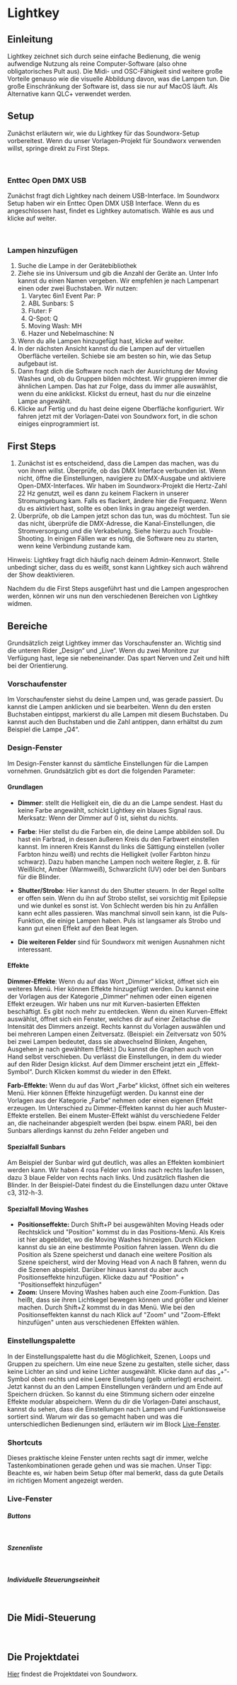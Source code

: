 # Lightkey

## Einleitung

Lightkey zeichnet sich durch seine einfache Bedienung, die wenig aufwendige Nutzung als reine Computer-Software (also ohne obligatorisches Pult aus). Die Midi- und OSC-Fähigkeit sind weitere große Vorteile genauso wie die visuelle Abbildung davon, was die Lampen tun. Die große Einschränkung der Software ist, dass sie nur auf MacOS läuft. Als Alternative kann QLC+ verwendet werden.

## Setup

Zunächst erläutern wir, wie du Lightkey für das Soundworx-Setup vorbereitest. Wenn du unser Vorlagen-Projekt für Soundworx verwenden willst, springe direkt zu First Steps.

 
### Enttec Open DMX USB

Zunächst fragt dich Lightkey nach deinem USB-Interface. Im Soundworx Setup haben wir ein Enttec Open DMX USB Interface. Wenn du es angeschlossen hast, findet es Lightkey automatisch. Wähle es aus und klicke auf weiter.

 

### Lampen hinzufügen

1. Suche die Lampe in der Gerätebibliothek
2. Ziehe sie ins Universum und gib die Anzahl der Geräte an. Unter Info kannst du einen Namen vergeben. Wir empfehlen je nach Lampenart einen oder zwei Buchstaben. Wir nutzen:
    1. Varytec 6in1 Event Par: P
    2. ABL Sunbars: S
    3. Fluter: F
    4. Q-Spot: Q
    5. Moving Wash: MH
    6. Hazer und Nebelmaschine: N
3. Wenn du alle Lampen hinzugefügt hast, klicke auf weiter.
4. In der nächsten Ansicht kannst du die Lampen auf der virtuellen Oberfläche verteilen. Schiebe sie am besten so hin, wie das Setup aufgebaut ist.
5. Dann fragt dich die Software noch nach der Ausrichtung der Moving Washes und, ob du Gruppen bilden möchtest. Wir gruppieren immer die ähnlichen Lampen. Das hat zur Folge, dass du immer alle auswählst, wenn du eine anklickst. Klickst du erneut, hast du nur die einzelne Lampe angewählt.
6. Klicke auf Fertig und du hast deine eigene Oberfläche konfiguriert. Wir fahren jetzt mit der Vorlagen-Datei von Soundworx fort, in die schon einiges einprogrammiert ist.
 

## First Steps

1. Zunächst ist es entscheidend, dass die Lampen das machen, was du von ihnen willst. Überprüfe, ob das DMX Interface verbunden ist. Wenn nicht, öffne die Einstellungen, navigiere zu DMX-Ausgabe und aktiviere Open-DMX-Interfaces. Wir haben im Soundworx-Projekt die Hertz-Zahl 22 Hz genutzt, weil es dann zu keinem Flackern in unserer Stromumgebung kam. Falls es flackert, ändere hier die Frequenz. Wenn du es aktiviert hast, sollte es oben links in grau angezeigt werden.
2. Überprüfe, ob die Lampen jetzt schon das tun, was du möchtest. Tun sie das nicht, überprüfe die DMX-Adresse, die Kanal-Einstellungen, die Stromversorgung und die Verkabelung. Siehe hierzu auch Trouble-Shooting. In einigen Fällen war es nötig, die Software neu zu starten, wenn keine Verbindung zustande kam.

Hinweis: Lightkey fragt dich häufig nach deinem Admin-Kennwort. Stelle unbedingt sicher, dass du es weißt, sonst kann Lightkey sich auch während der Show deaktivieren.

Nachdem du die First Steps ausgeführt hast und die Lampen angesprochen werden, können wir uns nun den verschiedenen Bereichen von Lightkey widmen.


## Bereiche

Grundsätzlich zeigt Lightkey immer das Vorschaufenster an. Wichtig sind die unteren Rider „Design“ und „Live“. Wenn du zwei Monitore zur Verfügung hast, lege sie nebeneinander. Das spart Nerven und Zeit und hilft bei der Orientierung.


### Vorschaufenster

Im Vorschaufenster siehst du deine Lampen und, was gerade passiert. Du kannst die Lampen anklicken und sie bearbeiten. Wenn du den ersten Buchstaben eintippst, markierst du alle Lampen mit diesem Buchstaben. Du kannst auch den Buchstaben und die Zahl antippen, dann erhältst du zum Beispiel die Lampe „Q4“.


### Design-Fenster

Im Design-Fenster kannst du sämtliche Einstellungen für die Lampen vornehmen. Grundsätzlich gibt es dort die folgenden Parameter:

#### Grundlagen

- **Dimmer**: stellt die Helligkeit ein, die du an die Lampe sendest. Hast du keine Farbe angewählt, schickt Lightkey ein blaues Signal raus. Merksatz: Wenn der Dimmer auf 0 ist, siehst du nichts.
- **Farbe**: Hier stellst du die Farben ein, die deine Lampe abbilden soll. Du hast ein Farbrad, in dessen äußeren Kreis du den Farbwert einstellen kannst. Im inneren Kreis Kannst du links die Sättigung einstellen (voller Farbton hinzu weiß) und rechts die Helligkeit (voller Farbton hinzu schwarz). Dazu haben manche Lampen noch weitere Regler, z. B. für Weißlicht, Amber (Warmweiß), Schwarzlicht (UV) oder bei den Sunbars für die Blinder.
- **Shutter/Strobo**: Hier kannst du den Shutter steuern. In der Regel sollte er offen sein. Wenn du ihn auf Strobo stellst, sei vorsichtig mit Epilepsie und wie dunkel es sonst ist. Von Schlecht werden bis hin zu Anfällen kann echt alles passieren. Was manchmal sinvoll sein kann, ist die Puls-Funktion, die einige Lampen haben. Puls ist langsamer als Strobo und kann gut einen Effekt auf den Beat legen.

- **Die weiteren Felder** sind für Soundworx mit wenigen Ausnahmen nicht interessant.

#### Effekte

**Dimmer-Effekte**: Wenn du auf das Wort „Dimmer“ klickst, öffnet sich ein weiteres Menü. Hier können Effekte hinzugefügt werden. Du kannst eine der Vorlagen aus der Kategorie „Dimmer“ nehmen oder einen eigenen Effekt erzeugen. Wir haben uns nur mit Kurven-basierten Effekten beschäftigt. Es gibt noch mehr zu entdecken. Wenn du einen Kurven-Effekt auswählst, öffnet sich ein Fenster, welches dir auf einer Zeitachse die Intensität des Dimmers anzeigt. Rechts kannst du Vorlagen auswählen und bei mehreren Lampen einen Zeitversatz. (Beispiel: ein Zeitversatz von 50% bei zwei Lampen bedeutet, dass sie abwechselnd Blinken, Angehen, Ausgehen je nach gewähltem Effekt.) Du kannst die Graphen auch von Hand selbst verschieben. Du verlässt die Einstellungen, in dem du wieder auf den Rider Design klickst. Auf dem Dimmer erscheint jetzt ein „Effekt-Symbol“. Durch Klicken kommst du wieder in den Effekt.

**Farb-Effekte:** Wenn du auf das Wort „Farbe“ klickst, öffnet sich ein weiteres Menü. Hier können Effekte hinzugefügt werden. Du kannst eine der Vorlagen aus der Kategorie „Farbe“ nehmen oder einen eigenen Effekt erzeugen. Im Unterschied zu Dimmer-Effekten kannst du hier auch Muster-Effekte erstellen. Bei einem Muster-Effekt wählst du verschiedene Felder an, die nacheinander abgespielt werden (bei bspw. einem PAR), bei den Sunbars allerdings kannst du zehn Felder angeben und


#### Spezialfall Sunbars

Am Beispiel der Sunbar wird gut deutlich, was alles an Effekten kombiniert werden kann. Wir haben 4 rosa Felder von links nach rechts laufen lassen, dazu 3 blaue Felder von rechts nach links. Und zusätzlich flashen die Blinder. In der Beispiel-Datei findest du die Einstellungen dazu unter Oktave c3, 312-h-3.


#### Spezialfall Moving Washes

- **Positionseffekte:** Durch Shift+P bei ausgewählten Moving Heads oder Rechtsklick und "Position" kommst du in das Positions-Menü. Als Kreis ist hier abgebildet, wo die Moving Washes hinzeigen. Durch Klicken kannst du sie an eine bestimmte Position fahren lassen. Wenn du die Position als Szene speicherst und danach eine weitere Position als Szene speicherst, wird der Moving Head von A nach B fahren, wenn du die Szenen abspielst. Darüber hinaus kannst du aber auch Positionseffekte hinzufügen. Klicke dazu auf "Position" + "Positionseffekt hinzufügen"
- **Zoom:** Unsere Moving Washes haben auch eine Zoom-Funktion. Das heißt, dass sie ihren Lichtkegel bewegen können und größer und kleiner machen. Durch Shift+Z kommst du in das Menü. Wie bei den Positionseffekten kannst du nach Klick auf "Zoom" und "Zoom-Effekt hinzufügen" unten aus verschiedenen Effekten wählen.

### Einstellungspalette

In der Einstellungspalette hast du die Möglichkeit, Szenen, Loops und Gruppen zu speichern. Um eine neue Szene zu gestalten, stelle sicher, dass keine Lichter an sind und keine Lichter ausgewählt. Klicke dann auf das „+“-Symbol oben rechts und eine Leere Einstellung (gelb unterlegt) erscheint. Jetzt kannst du an den Lampen Einstellungen verändern und am Ende auf Speichern drücken. So kannst du eine Stimmung sichern oder einzelne Effekte modular abspeichern. Wenn du dir die Vorlagen-Datei anschaust, kannst du sehen, dass die Einstellungen nach Lampen und Funktionsweise sortiert sind. Warum wir das so gemacht haben und was die unterschiedlichen Bedienungen sind, erläutern wir im Block [Live-Fenster](#Live-Fenster).


### Shortcuts

Dieses praktische kleine Fenster unten rechts sagt dir immer, welche Tastenkombinationen gerade gehen und was sie machen. Unser Tipp: Beachte es, wir haben beim Setup öfter mal bemerkt, dass da gute Details im richtigen Moment angezeigt werden.


### Live-Fenster

#### *Buttons*

 

#### *Szenenliste*

 

#### *Individuelle Steuerungseinheit*

 

## Die Midi-Steuerung

 
## Die Projektdatei

[Hier](soundworx.lightkeyproj) findest die Projektdatei von Soundworx.
 
